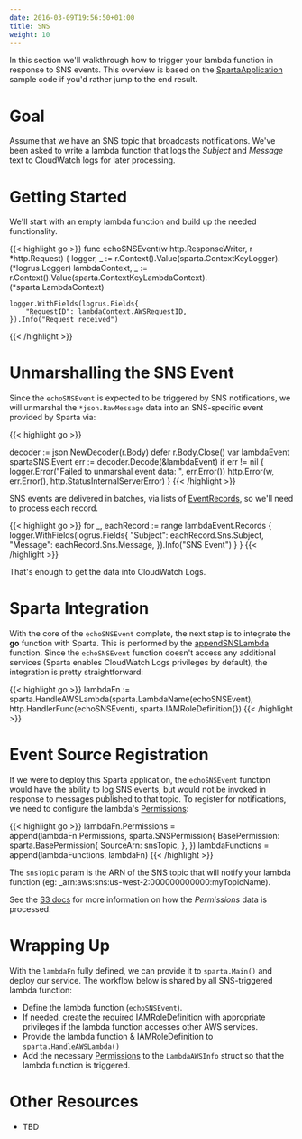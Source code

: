 ```yaml
---
date: 2016-03-09T19:56:50+01:00
title: SNS
weight: 10
---
```


In this section we'll walkthrough how to trigger your lambda function in response to SNS events.  This overview is based on the [SpartaApplication](https://github.com/mweagle/SpartaApplication/blob/master/application.go#L79) sample code if you'd rather jump to the end result.

# Goal

Assume that we have an SNS topic that broadcasts notifications.  We've been asked to write a lambda function that logs the _Subject_ and _Message_ text to CloudWatch logs for later processing.

# Getting Started

We'll start with an empty lambda function and build up the needed functionality.

{{< highlight go >}}
func echoSNSEvent(w http.ResponseWriter, r *http.Request) {
	logger, _ := r.Context().Value(sparta.ContextKeyLogger).(*logrus.Logger)
	lambdaContext, _ := r.Context().Value(sparta.ContextKeyLambdaContext).(*sparta.LambdaContext)

	logger.WithFields(logrus.Fields{
		"RequestID": lambdaContext.AWSRequestID,
	}).Info("Request received")
{{< /highlight >}}

# Unmarshalling the SNS Event


Since the `echoSNSEvent` is expected to be triggered by SNS notifications, we will unmarshal the `*json.RawMessage` data into an SNS-specific event provided by Sparta via:

{{< highlight go >}}

  decoder := json.NewDecoder(r.Body)
  defer r.Body.Close()
  var lambdaEvent spartaSNS.Event
  err := decoder.Decode(&lambdaEvent)
  if err != nil {
    logger.Error("Failed to unmarshal event data: ", err.Error())
    http.Error(w, err.Error(), http.StatusInternalServerError)
  }
{{< /highlight >}}

SNS events are delivered in batches, via lists of [EventRecords](https://godoc.org/github.com/mweagle/Sparta/aws/sns#EventRecord
), so we'll need to process each record.

{{< highlight go >}}
	for _, eachRecord := range lambdaEvent.Records {
		logger.WithFields(logrus.Fields{
			"Subject": eachRecord.Sns.Subject,
			"Message": eachRecord.Sns.Message,
		}).Info("SNS Event")
	}
}
{{< /highlight >}}

That's enough to get the data into CloudWatch Logs.

# Sparta Integration

With the core of the `echoSNSEvent` complete, the next step is to integrate the **go** function with Sparta.  This is performed by the [appendSNSLambda](https://github.com/mweagle/SpartaApplication/blob/master/application.go#L79) function.  Since the `echoSNSEvent` function doesn't access any additional services (Sparta enables CloudWatch Logs privileges by default), the integration is pretty straightforward:

{{< highlight go >}}
lambdaFn := sparta.HandleAWSLambda(sparta.LambdaName(echoSNSEvent),
  http.HandlerFunc(echoSNSEvent),
  sparta.IAMRoleDefinition{})
{{< /highlight >}}

# Event Source Registration

If we were to deploy this Sparta application, the `echoSNSEvent` function would have the ability to log SNS events, but would not be invoked in response to messages published to that topic.  To register for notifications, we need to configure the lambda's [Permissions](http://docs.aws.amazon.com/lambda/latest/dg/intro-permission-model.html):

{{< highlight go >}}
lambdaFn.Permissions = append(lambdaFn.Permissions, sparta.SNSPermission{
  BasePermission: sparta.BasePermission{
    SourceArn: snsTopic,
  },
})
lambdaFunctions = append(lambdaFunctions, lambdaFn)
{{< /highlight >}}

The `snsTopic` param is the ARN of the SNS topic that will notify your lambda function (eg: _arn:aws:sns:us-west-2:000000000000:myTopicName).

See the [S3 docs](http://gosparta.io/docs/eventsources/s3/#eventSourceRegistration) for more information on how the _Permissions_ data is processed.

# Wrapping Up

With the `lambdaFn` fully defined, we can provide it to `sparta.Main()` and deploy our service.  The workflow below is shared by all SNS-triggered lambda function:

  * Define the lambda function (`echoSNSEvent`).
  * If needed, create the required [IAMRoleDefinition](https://godoc.org/github.com/mweagle/Sparta*IAMRoleDefinition) with appropriate privileges if the lambda function accesses other AWS services.
  * Provide the lambda function & IAMRoleDefinition to `sparta.HandleAWSLambda()`
  * Add the necessary [Permissions](https://godoc.org/github.com/mweagle/Sparta#LambdaAWSInfo) to the `LambdaAWSInfo` struct so that the lambda function is triggered.

# Other Resources

  * TBD
